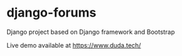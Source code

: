# django-forums
Django project based on Django framework and Bootstrap

Live demo available at https://www.duda.tech/
